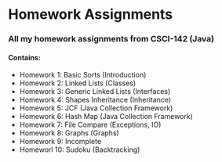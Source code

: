 # Homework Assignments
### All my homework assignments from CSCI-142 (Java)
#### Contains:
- Homework 1: Basic Sorts (Introduction)
- Homework 2: Linked Lists (Classes)
- Homework 3: Generic Linked Lists (Interfaces)
- Homework 4: Shapes Inheritance (Inheritance)
- Homework 5: JCF (Java Collection Framework)
- Homework 6: Hash Map (Java Collection Framework)
- Homework 7: File Compare (Exceptions, IO)
- Homework 8: Graphs (Graphs)
- Homework 9: Incomplete
- Homeworl 10: Sudoku (Backtracking)
